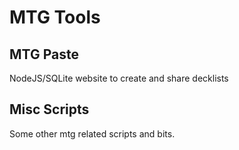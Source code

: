 # MTG Tools

## MTG Paste
NodeJS/SQLite website to create and share decklists

## Misc Scripts
Some other mtg related scripts and bits.

